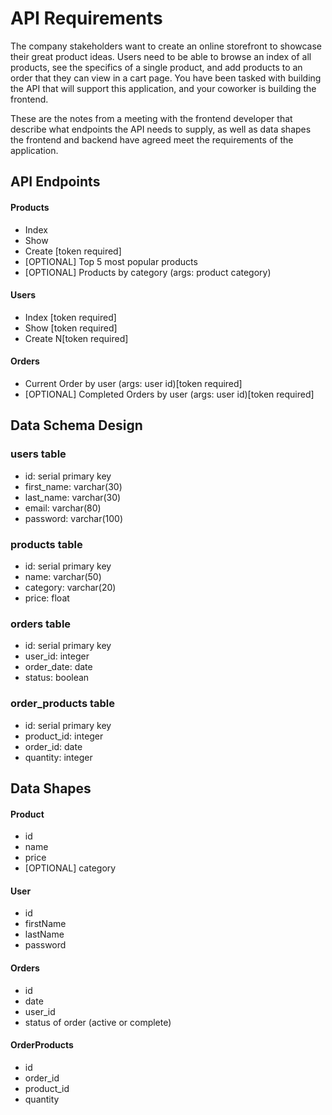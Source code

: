 # API Requirements

The company stakeholders want to create an online storefront to showcase their great product ideas. Users need to be able to browse an index of all products, see the specifics of a single product, and add products to an order that they can view in a cart page. You have been tasked with building the API that will support this application, and your coworker is building the frontend.

These are the notes from a meeting with the frontend developer that describe what endpoints the API needs to supply, as well as data shapes the frontend and backend have agreed meet the requirements of the application.

## API Endpoints

#### Products

- Index
- Show
- Create [token required]
- [OPTIONAL] Top 5 most popular products
- [OPTIONAL] Products by category (args: product category)

#### Users

- Index [token required]
- Show [token required]
- Create N[token required]

#### Orders

- Current Order by user (args: user id)[token required]
- [OPTIONAL] Completed Orders by user (args: user id)[token required]

## Data Schema Design

### users table

- id: serial primary key
- first_name: varchar(30)
- last_name: varchar(30)
- email: varchar(80)
- password: varchar(100)

### products table

- id: serial primary key
- name: varchar(50)
- category: varchar(20)
- price: float

### orders table

- id: serial primary key
- user_id: integer
- order_date: date
- status: boolean

### order_products table

- id: serial primary key
- product_id: integer
- order_id: date
- quantity: integer

## Data Shapes

#### Product

- id
- name
- price
- [OPTIONAL] category

#### User

- id
- firstName
- lastName
- password

#### Orders

- id
- date
- user_id
- status of order (active or complete)

#### OrderProducts

- id
- order_id
- product_id
- quantity
